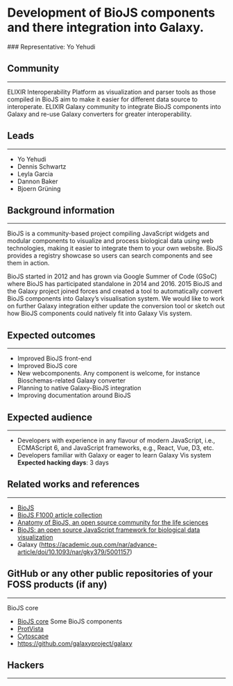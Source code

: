 # Development of BioJS components and there integration into Galaxy.

### Representative: Yo Yehudi

## Community
---

ELIXIR Interoperability Platform as visualization and parser tools as those compiled in BioJS aim to make it easier for different data source to interoperate. ELIXIR Galaxy community to integrate BioJS components into Galaxy and re-use Galaxy converters for greater interoperability.

## Leads
---
- Yo Yehudi 
- Dennis Schwartz 
- Leyla Garcia 
- Dannon Baker 
- Bjoern Grüning 

## Background information
---
BioJS is a community-based project compiling JavaScript widgets and modular components to visualize and process biological data using web technologies, making it easier to integrate them to your own website. BioJS provides a registry showcase so users can search components and see them in action. 

BioJS started in 2012 and has grown via Google Summer of Code (GSoC) where BioJS has participated standalone in 2014 and 2016. 2015 BioJS and the Galaxy project joined forces and created a tool to automatically convert BioJS components into Galaxy’s visualisation system. We would like to work on further Galaxy integration either update the conversion tool or sketch out how BioJS components could natively fit into Galaxy Vis system.


## Expected outcomes
---

- Improved BioJS front-end
- Improved BioJS core
- New webcomponents. Any component is welcome, for instance
Bioschemas-related
Galaxy converter
- Planning to native Galaxy-BioJS integration
- Improving documentation around BioJS


## Expected audience
---

- Developers with experience in any flavour of modern JavaScript, i.e., ECMAScript 6, and JavaScript frameworks, e.g., React, Vue, D3, etc.
- Developers familiar with Galaxy or eager to learn Galaxy Vis system
**Expected hacking days**: 3 days

## Related works and references
---

- [BioJS](https://biojs.net/) 
- [BioJS F1000 article collection](https://f1000research.com/collections/BioJS) 
- [Anatomy of BioJS, an open source community for the life sciences](https://www.ncbi.nlm.nih.gov/pmc/articles/PMC4495654/)
- [BioJS: an open source JavaScript framework for biological data visualization](https://www.ncbi.nlm.nih.gov/pubmed/23435069)
- Galaxy (https://academic.oup.com/nar/advance-article/doi/10.1093/nar/gky379/5001157)

## GitHub or any other public repositories of your FOSS products (if any)
---

BioJS core
- [BioJS core](https://github.com/biojs/biojs)
Some BioJS components
- [ProtVista](https://github.com/ebi-uniprot/ProtVista)
- [Cytoscape](https://github.com/cytoscape/cytoscape.js)
- https://github.com/galaxyproject/galaxy

## Hackers
---

